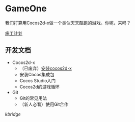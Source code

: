 # GameOne

我们打算用Cocos2d-x做一个类似天天酷跑的游戏。你呢，来吗？

[施工计划](doc/plan.md)

## 开发文档

- Cocos2d-x
  - （已废弃）[安装cocos2d-x](doc/install\_cocos2dx.md)
  - 安装Cocos集成包
  - Cocos Studio入门
  - Cocos2d的游戏循环
- Git
  - Git的常见用法
  - （新人必看）使用Git合作

*kbridge*
